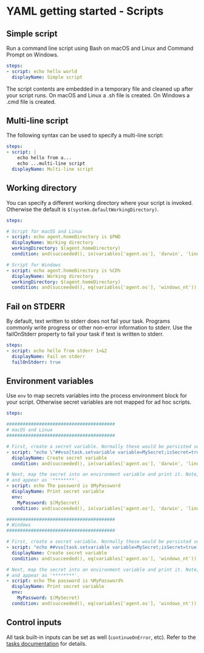 # YAML getting started - Scripts

## Simple script

Run a command line script using Bash on macOS and Linux and Command Prompt on Windows.

```yaml
steps:
- script: echo hello world
  displayName: Simple script
```

The script contents are embedded in a temporary file and cleaned up after your script runs. On macOS and Linux a .sh file is created. On Windows a .cmd file is created.

## Multi-line script

The following syntax can be used to specify a multi-line script:

```yaml
steps:
- script: |
    echo hello from a...
    echo ...multi-line script
  displayName: Multi-line script
```

## Working directory

You can specify a different working directory where your script is invoked. Otherwise the default is `$(system.defaultWorkingDirectory)`.

```yaml
steps:

# Script for macOS and Linux
- script: echo agent.homeDirectory is $PWD
  displayName: Working directory
  workingDirectory: $(agent.homeDirectory)
  condition: and(succeeded(), in(variables['agent.os'], 'darwin', 'linux'))

# Script for Windows
- script: echo agent.homeDirectory is %CD%
  displayName: Working directory
  workingDirectory: $(agent.homeDirectory)
  condition: and(succeeded(), eq(variables['agent.os'], 'windows_nt'))
```

## Fail on STDERR

By default, text written to stderr does not fail your task. Programs commonly write progress
or other non-error information to stderr. Use the failOnStderr property to fail your task if
text is written to stderr.

```yaml
steps:
- script: echo hello from stderr 1>&2
  displayName: Fail on stderr
  failOnStderr: true
```

## Environment variables

Use `env` to map secrets variables into the process environment block for your script. Otherwise secret variables are not mapped for ad hoc scripts.

```yaml
steps:

########################################
# macOS and Linux
########################################

# First, create a secret variable. Normally these would be persisted securely by the definition.
- script: "echo \"##vso[task.setvariable variable=MySecret;isSecret=true]My secret value\""
  displayName: Create secret variable
  condition: and(succeeded(), in(variables['agent.os'], 'darwin', 'linux'))

# Next, map the secret into an environment variable and print it. Note, secrets are masked in the log
# and appear as '********'.
- script: echo The password is $MyPassword
  displayName: Print secret variable
  env:
    MyPassword: $(MySecret)
  condition: and(succeeded(), in(variables['agent.os'], 'darwin', 'linux'))

########################################
# Windows
########################################

# First, create a secret variable. Normally these would be persisted securely by the definition.
- script: "echo ##vso[task.setvariable variable=MySecret;isSecret=true]My secret value"
  displayName: Create secret variable
  condition: and(succeeded(), eq(variables['agent.os'], 'windows_nt'))

# Next, map the secret into an environment variable and print it. Note, secrets are masked in the log
# and appear as '********'.
- script: echo The password is %MyPassword%
  displayName: Print secret variable
  env:
    MyPassword: $(MySecret)
  condition: and(succeeded(), eq(variables['agent.os'], 'windows_nt'))

```

## Control inputs

All task built-in inputs can be set as well (`continueOnError`, etc). Refer to the [tasks documentation](yamlgettingstarted-tasks.md) for details.
